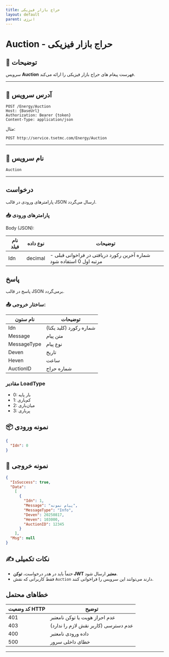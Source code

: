 ```yaml
---
title: حراج بازار فیزیکی
layout: default
parent: انرژی
---
```


# Auction - حراج بازار فیزیکی

## 🎯 توضیحات
سرویس **Auction** فهرست پیغام های حراج بازار فیزیکی را ارائه می‌کند.

---

## 📌 آدرس سرویس

```
POST /Energy/Auction
Host: {BaseUrl}
Authorization: Bearer {token}
Content-Type: application/json
```

مثال:
```
POST http://service.tsetmc.com/Energy/Auction
```

---

## 🧾 نام سرویس

`Auction`

---

## درخواست

پارامترهای ورودی در قالب JSON ارسال می‌گردد.

### 📥 پارامترهای ورودی

Body (JSON):

| نام فیلد  | نوع داده  | توضیحات |
|-----------|-----------|---------|
| Idn    | decimal   | شماره آخرین رکورد دریافتی در فراخوانی قبلی - مرتبه اول 0 استفاده شود |


## پاسخ

پاسخ در قالب JSON برمی‌گردد.

### 📤 ساختار خروجی:

| نام ستون | توضیحات |
|---|---|
| Idn | شماره رکورد (کلید یکتا) |
| Message | متن پیام |
| MessageType | نوع پیام |
| Deven | تاریخ |
| Heven | ساعت |
| AuctionID | شماره حراج |

### مقادیر LoadType
- 0: بار پایه
- 1: کم‌باری
- 2: میان‌باری
- 3: پرباری


## 📦 نمونه ورودی 

```json
{
  "Idn": 0
}
```

## 📄 نمونه خروجی

```json
{
  "IsSuccess": true,
  "Data":
    [
      {
        "Idn": 1,
        "Message": "پیام نمونه",
        "MessageType": "Info",
        "Deven": 20250817,
        "Heven": 103000,
        "AuctionID": 12345
      }
    ],
  "Msg": null
}
```

## ✍️ نکات تکمیلی
- حتماً باید در هدر درخواست، **توکن JWT معتبر** ارسال شود.
- فقط کاربرانی که نقش `Auction` دارند می‌توانند این سرویس را فراخوانی کنند.

## خطاهای محتمل

| کد وضعیت HTTP | توضیح |
|---------------|-------|
| 401 | عدم احراز هویت یا توکن نامعتبر |
| 403 | عدم دسترسی (کاربر نقش لازم را ندارد) |
| 400 | داده ورودی نامعتبر |
| 500 | خطای داخلی سرور |

---

